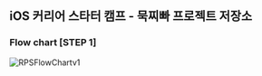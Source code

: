 ## iOS 커리어 스타터 캠프 - 묵찌빠 프로젝트 저장소

### Flow chart [STEP 1] 

![RPSFlowChartv1](https://user-images.githubusercontent.com/39454792/163807587-2056a952-5beb-4ee0-95fe-dca56f694761.png)
